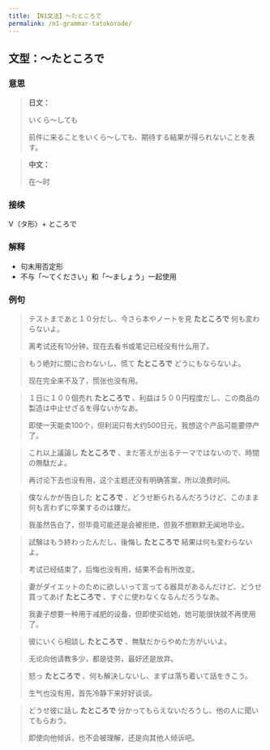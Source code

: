 ```yaml
---
title: 【N1文法】〜たところで
permalink: /n1-grammar-tatokorode/
---
```


## 文型：〜たところで

### 意思

> **日文：**
> 
> いくら〜しても
> 
> 前件に来ることをいくら〜しても、期待する結果が得られないことを表す。

> **中文：**
>
> 在〜时

### 接续

V（タ形）+ ところで

### 解释

- 句末用否定形
- 不与「〜てください」和「〜ましょう」一起使用

### 例句

> テストまであと１０分だし、今さら本やノートを見 **たところで** 何も変わらないよ。
>
> 离考试还有10分钟，现在去看书或笔记已经没有什么用了。

> もう絶対に間に合わないし、慌て **たところで** どうにもならないよ。
>
> 现在完全来不及了，慌张也没有用。

> １日に１００個売れ **たところで** 、利益は５００円程度だし、この商品の製造は中止せざるを得ないかなあ。
>
> 即使一天能卖100个，但利润只有大约500日元，我想这个产品可能要停产了。

> これ以上議論し **たところで** 、まだ答えが出るテーマではないので、時間の無駄だよ。
>
> 再讨论下去也没有用，这个主题还没有明确答案，所以浪费时间。

> 僕なんかが告白した **ところで** 、どうせ断られるんだろうけど、このまま何も言わずに卒業するのは嫌だ。
>
> 我虽然告白了，但毕竟可能还是会被拒绝，但我不想默默无闻地毕业。

> 試験はもう終わったんだし、後悔し **たところで** 結果は何も変わらないよ。
>
> 考试已经结束了，后悔也没有用，结果不会有所改变。

> 妻がダイエットのために欲しいって言ってる器具があるんだけど、どうせ買ってあげ **たところで** 、すぐに使わなくなるんだろうなあ。
>
> 我妻子想要一种用于减肥的设备，但即使买给她，她可能很快就不再使用了。

> 彼にいくら相談し **たところで** 、無駄だからやめた方がいいよ。
>
> 无论向他请教多少，都是徒劳，最好还是放弃。

> 怒っ **たところで** 、何も解決しないし、まずは落ち着いて話をきこう。
>
> 生气也没有用，首先冷静下来好好谈谈。

> どうせ彼に話し **たところで** 分かってもらえないだろうし、他の人に聞いてもらおう。
>
> 即使向他倾诉，也不会被理解，还是向其他人倾诉吧。